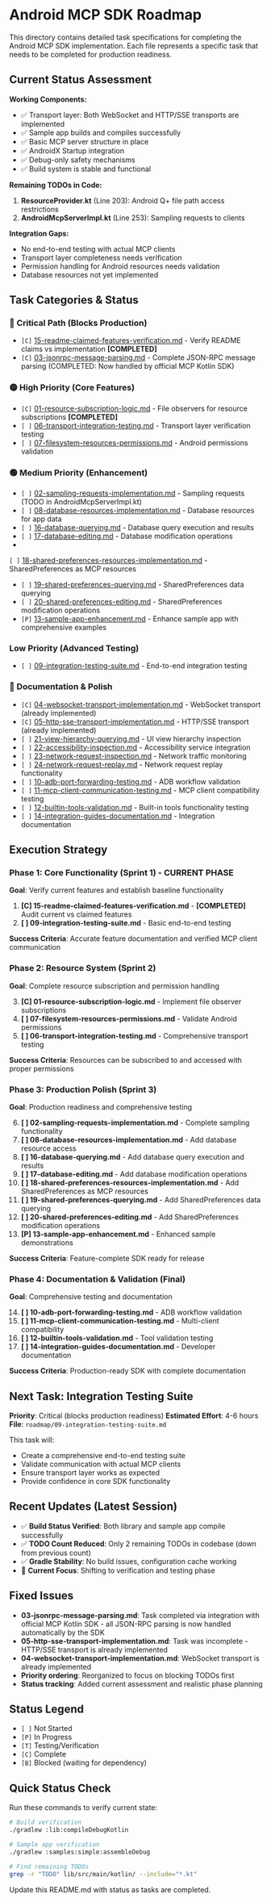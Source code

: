 # Android MCP SDK Roadmap

This directory contains detailed task specifications for completing the Android MCP SDK implementation. Each file represents a specific task that needs to be completed for production readiness.

## Current Status Assessment

**Working Components:**

- ✅ Transport layer: Both WebSocket and HTTP/SSE transports are implemented
- ✅ Sample app builds and compiles successfully
- ✅ Basic MCP server structure in place
- ✅ AndroidX Startup integration
- ✅ Debug-only safety mechanisms
- ✅ Build system is stable and functional

**Remaining TODOs in Code:**

1. **ResourceProvider.kt** (Line 203): Android Q+ file path access restrictions
2. **AndroidMcpServerImpl.kt** (Line 253): Sampling requests to clients

**Integration Gaps:**

- No end-to-end testing with actual MCP clients
- Transport layer completeness needs verification
- Permission handling for Android resources needs validation
- Database resources not yet implemented

## Task Categories & Status

### 🔴 Critical Path (Blocks Production)

- `[C]` [15-readme-claimed-features-verification.md](15-readme-claimed-features-verification.md) -
  Verify README claims vs implementation **[COMPLETED]**
- `[C]` [03-jsonrpc-message-parsing.md](03-jsonrpc-message-parsing.md) - Complete JSON-RPC message
  parsing (COMPLETED: Now handled by official MCP Kotlin SDK)

### 🟡 High Priority (Core Features)

- `[C]` [01-resource-subscription-logic.md](01-resource-subscription-logic.md) - File observers for
  resource subscriptions **[COMPLETED]**
- `[ ]` [06-transport-integration-testing.md](06-transport-integration-testing.md) - Transport layer
  verification testing
- `[ ]` [07-filesystem-resources-permissions.md](07-filesystem-resources-permissions.md) - Android
  permissions validation

### 🟢 Medium Priority (Enhancement)

- `[ ]` [02-sampling-requests-implementation.md](02-sampling-requests-implementation.md) - Sampling
  requests (TODO in AndroidMcpServerImpl.kt)
- `[ ]` [08-database-resources-implementation.md](08-database-resources-implementation.md) -
  Database resources for app data
- `[ ]` [16-database-querying.md](16-database-querying.md) - Database query execution and results
- `[ ]` [17-database-editing.md](17-database-editing.md) - Database modification operations
-
`[ ]` [18-shared-preferences-resources-implementation.md](18-shared-preferences-resources-implementation.md) -
SharedPreferences as MCP resources
- `[ ]` [19-shared-preferences-querying.md](19-shared-preferences-querying.md) -
  SharedPreferences data querying
- `[ ]` [20-shared-preferences-editing.md](20-shared-preferences-editing.md) -
  SharedPreferences modification operations
- `[P]` [13-sample-app-enhancement.md](13-sample-app-enhancement.md) - Enhance sample app with
  comprehensive examples

### Low Priority (Advanced Testing)

- `[ ]` [09-integration-testing-suite.md](09-integration-testing-suite.md) - End-to-end integration
  testing

### 🔵 Documentation & Polish

- `[C]` [04-websocket-transport-implementation.md](04-websocket-transport-implementation.md) -
  WebSocket transport (already implemented)
- `[C]` [05-http-sse-transport-implementation.md](05-http-sse-transport-implementation.md) -
  HTTP/SSE transport (already implemented)
- `[ ]` [21-view-hierarchy-querying.md](21-view-hierarchy-querying.md) - UI view hierarchy
  inspection
- `[ ]` [22-accessibility-inspection.md](22-accessibility-inspection.md) - Accessibility service
  integration
- `[ ]` [23-network-request-inspection.md](23-network-request-inspection.md) - Network traffic
  monitoring
- `[ ]` [24-network-request-replay.md](24-network-request-replay.md) - Network request replay
  functionality
- `[ ]` [10-adb-port-forwarding-testing.md](10-adb-port-forwarding-testing.md) - ADB workflow
  validation
- `[ ]` [11-mcp-client-communication-testing.md](11-mcp-client-communication-testing.md) - MCP
  client compatibility testing
- `[ ]` [12-builtin-tools-validation.md](12-builtin-tools-validation.md) - Built-in tools
  functionality testing
- `[ ]` [14-integration-guides-documentation.md](14-integration-guides-documentation.md) -
  Integration documentation

## Execution Strategy

### Phase 1: Core Functionality (Sprint 1) - **CURRENT PHASE**

**Goal**: Verify current features and establish baseline functionality

1. **[C] 15-readme-claimed-features-verification.md** - **[COMPLETED]** Audit current vs claimed
   features
2. **[ ] 09-integration-testing-suite.md** - Basic end-to-end testing

**Success Criteria**: Accurate feature documentation and verified MCP client communication

### Phase 2: Resource System (Sprint 2)

**Goal**: Complete resource subscription and permission handling

3. **[C] 01-resource-subscription-logic.md** - Implement file observer subscriptions
4. **[ ] 07-filesystem-resources-permissions.md** - Validate Android permissions
5. **[ ] 06-transport-integration-testing.md** - Comprehensive transport testing

**Success Criteria**: Resources can be subscribed to and accessed with proper permissions

### Phase 3: Production Polish (Sprint 3)

**Goal**: Production readiness and comprehensive testing

6. **[ ] 02-sampling-requests-implementation.md** - Complete sampling functionality
7. **[ ] 08-database-resources-implementation.md** - Add database resource access
8. **[ ] 16-database-querying.md** - Add database query execution and results
9. **[ ] 17-database-editing.md** - Add database modification operations
10. **[ ] 18-shared-preferences-resources-implementation.md** - Add SharedPreferences as MCP
    resources
11. **[ ] 19-shared-preferences-querying.md** - Add SharedPreferences data querying
12. **[ ] 20-shared-preferences-editing.md** - Add SharedPreferences modification operations
13. **[P] 13-sample-app-enhancement.md** - Enhanced sample demonstrations

**Success Criteria**: Feature-complete SDK ready for release

### Phase 4: Documentation & Validation (Final)

**Goal**: Comprehensive testing and documentation

14. **[ ] 10-adb-port-forwarding-testing.md** - ADB workflow validation
15. **[ ] 11-mcp-client-communication-testing.md** - Multi-client compatibility
16. **[ ] 12-builtin-tools-validation.md** - Tool validation testing
17. **[ ] 14-integration-guides-documentation.md** - Developer documentation

**Success Criteria**: Production-ready SDK with complete documentation

## Next Task: Integration Testing Suite

**Priority**: Critical (blocks production readiness)
**Estimated Effort**: 4-6 hours
**File**: `roadmap/09-integration-testing-suite.md`

This task will:

- Create a comprehensive end-to-end testing suite
- Validate communication with actual MCP clients
- Ensure transport layer works as expected
- Provide confidence in core SDK functionality

## Recent Updates (Latest Session)

- ✅ **Build Status Verified**: Both library and sample app compile successfully
- ✅ **TODO Count Reduced**: Only 2 remaining TODOs in codebase (down from previous count)
- ✅ **Gradle Stability**: No build issues, configuration cache working
- 🔄 **Current Focus**: Shifting to verification and testing phase

## Fixed Issues

- **03-jsonrpc-message-parsing.md**: Task completed via integration with official MCP Kotlin SDK -
  all JSON-RPC parsing is now handled automatically by the SDK
- **05-http-sse-transport-implementation.md**: Task was incomplete - HTTP/SSE transport is already
  implemented
- **04-websocket-transport-implementation.md**: WebSocket transport is already implemented
- **Priority ordering**: Reorganized to focus on blocking TODOs first
- **Status tracking**: Added current assessment and realistic phase planning

## Status Legend

- `[ ]` Not Started
- `[P]` In Progress  
- `[T]` Testing/Verification
- `[C]` Complete
- `[B]` Blocked (waiting for dependency)

## Quick Status Check

Run these commands to verify current state:

```bash
# Build verification
./gradlew :lib:compileDebugKotlin

# Sample app verification  
./gradlew :samples:simple:assembleDebug

# Find remaining TODOs
grep -r "TODO" lib/src/main/kotlin/ --include="*.kt"
```

Update this README.md with status as tasks are completed.
